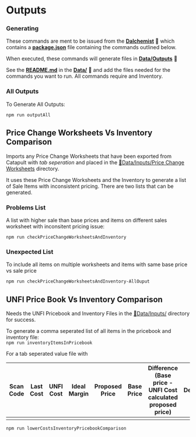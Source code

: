 # Outputs

### Generating
These commands are ment to be issued from the  [**Dalchemist**](../) 📁 which contains a [**package.json**](../package.json) file containing the commands outlined below.

When executed, these commands will generate files in [**Data/Outputs**](../Data/Outputs/) 📁

See the [**README.md**](../Data/README.md) in the [**Data/**](../Data/) 📁 and add the files needed for the commands you want to run. All commands require and Inventory.

### All Outputs
To Generate All Outputs:  

`npm run outputAll`

## Price Change Worksheets Vs Inventory Comparison
Imports any Price Change Worksheets that have been exported from Catapult with *tab seperation* and placed in the [📁Data/Inputs/Price Change Worksheets](../Data/Inputs/Price%20Change%20Worksheets/) directory. 

It uses these Price Change Worksheets and the Inventory to generate a list of Sale Items with inconsistent pricing. There are two lists that can be generated.


### Problems List
A list with higher sale than base prices and items on different sales worksheet with inconsitent pricing issue:  

`npm run checkPriceChangeWorksheetsAndInventory`

### Unexpected List

To include all items on multiple worksheets and items with same base price vs sale price

`npm run checkPriceChangeWorksheetsAndInventory-AllOuput`

## UNFI Price Book Vs Inventory Comparison
Needs the UNFI Pricebook and Inventory Files in the [📁Data/Inputs/](../Data/Inputs/) directory for success.

To generate a comma seperated list of all items in the pricebook and inventory file:  
`npm run inventoryItemsInPricebook`

For a tab seperated value file with 

| Scan Code | Last Cost | UNFI Cost | Ideal Margin | Proposed Price | Base Price | Difference (Base price - UNFI Cost calculated proposed price) | Description |
|-----------|-----------|-----------|--------------|----------------|------------|---------------------------------------------------------------|-------------|
|           |           |           |              |                |            |                                                               |             |

`npm run lowerCostsInventoryPricebookComparison`
